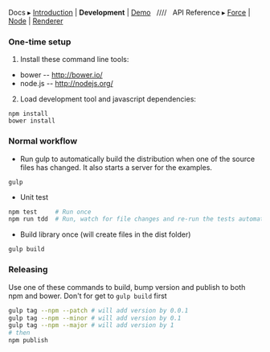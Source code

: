 Docs ▸
[Introduction](../README.md) |
**Development** |
[Demo](http://twitter.github.io/labella.js/)
&nbsp;&nbsp;////&nbsp;&nbsp;
API Reference ▸
[Force](Force.md) |
[Node](Node.md) |
[Renderer](Renderer.md)

### One-time setup

1) Install these command line tools:

- bower   -- http://bower.io/
- node.js -- http://nodejs.org/

2) Load development tool and javascript dependencies:

```
npm install
bower install
```

### Normal workflow

- Run gulp to automatically build the distribution when one of the source files has changed. It also starts a server for the examples.

```
gulp
```

- Unit test

```bash
npm test     # Run once
npm run tdd  # Run, watch for file changes and re-run the tests automatically.
```

- Build library once (will create files in the dist folder)

```
gulp build
```

### Releasing

Use one of these commands to build, bump version and publish to both npm and bower. Don't for get to `gulp build` first

```bash
gulp tag --npm --patch # will add version by 0.0.1
gulp tag --npm --minor # will add version by 0.1
gulp tag --npm --major # will add version by 1
# then
npm publish
```
